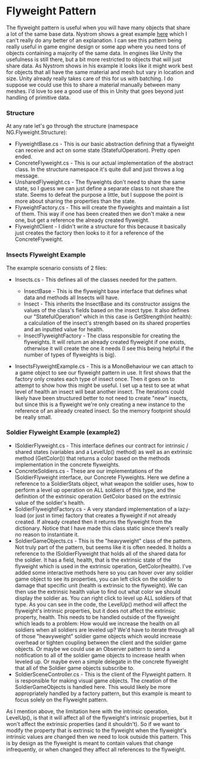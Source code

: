 # Flyweight Pattern

The flyweight pattern is useful when you will have many objects that share a lot of the same base data. Nystrom shows a great example [here][1] which I can't really do any better of an explanation. I can see this pattern being really useful in game engine design or some app where you need tons of objects containing a majority of the same data. In engines like Unity the usefulness is still there, but a bit more restricted to objects that will just share data. As Nystrom shows in his example it looks like it might work best for objects that all have the same material and mesh but vary in location and size. Unity already really takes care of this for us with batching. I do suppose we could use this to share a material manually between many meshes. I'd love to see a good use of this in Unity that goes beyond just handling of primitive data.


### Structure
At any rate let's go through the structure (namespace NG.Flyweight.Structure):

- FlyweightBase.cs - This is our basic abstraction defining that a flyweight can receive and act on some state (StatefulOperation). Pretty open ended.
- ConcreteFlyweight.cs - This is our actual implementation of the abstract class. In the structure namespace it's quite dull and just throws a log message.
- UnsharedFlyweight.cs - The flyweights don't need to share the same state, so I guess we can just define a separate class to not share the state. Seems to defeat the purpose a little, but I suppose the point is more about sharing the properties than the state.
- FlyweightFactory.cs - This will create the flyweights and maintain a list of them. This way if one has been created then we don't make a new one, but get a reference the already created flyweight.
- FlyweightClient - I didn't write a structure for this because it basically just creates the factory then looks to it for a reference of the ConcreteFlyweight. 

### Insects Flyweight Example
The example scenario consists of 2 files:

- Insects.cs - This defines all of the classes needed for the pattern.
  - InsectBase - This is the flyweight base interface that defines what data and methods all Insects will have.
  - Insect - This inherits the InsectBase and its constructor assigns the values of the class's fields based on the insect type. It also defines our "StatefulOperation" which in this case is GetStrength(int health): a calculation of the insect's strength based on its shared properties and an inputted value for health.
  - InsectFlyweightFactory - The class responsible for creating the flyweights. It will return an already created flyweight if one exists, otherwise it will create the one it needs (I see this being helpful if the number of types of flyweights is big).

- InsectsFlyweightExample.cs - This is a MonoBehaviour we can attach to a game object to see our flyweight pattern in use. It first shows that the factory only creates each type of insect once. Then it goes on to attempt to show how this might be useful. I set up a test to see at what level of health an insect will beat another insect. The iterations could likely have been structured better to not need to create "new" insects, but since this is a flyweight we're only creating a new instance to the reference of an already created insect. So the memory footprint should be really small.

### Soldier Flyweight Example (example2)
- ISoldierFlyweight.cs - This interface defines our contract for intrinsic / shared states (variables and a LevelUp() method) as well as an extrinsic method (GetColor()) that returns a color based on the methods implementation in the concrete flyweights.
- ConcreteSoldiers.cs - These are our implementations of the ISoldierFlyweight interface, our Concrete Flyweights. Here we define a reference to a SoldierStats object, what weapon the soldier uses, how to perform a level up operation on ALL soldiers of this type, and the definition of the extrinsic operation GetColor based on the extrinsic value of the soldier's health.
- SoldierFlyweightFactory.cs - A very standard implementation of a lazy-load (or just in time) factory that creates a flyweight if not already created. If already created then it returns the flyweight from the dictionary. Notice that I have made this class static since there's really no reason to instantiate it.
- SoldierGameObjects.cs - This is the "heavyweight" class of the pattern. Not truly part of the pattern, but seems like it is often needed. It holds a reference to the ISoldierFlyweight that holds all of the shared data for the soldier. It has a field, health, that is the extrinsic state of the flyweight which is used in the extrinsic operation, GetColor(health). I've added some interactive methods here so you can hover over any soldier game object to see its properties, you can left click on the soldier to damage that specific unit (health is extrinsic to the flyweight). We can then use the extrinsic health value to find out what color we should display the soldier as. You can right click to level up ALL soldiers of that type. As you can see in the code, the LevelUp() method will affect the flyweight's intrinsic properties, but it does not affect the extrinsic property, health. This needs to be handled outside of the flyweight which leads to a problem: How would we increase the health on all soldiers when all soldiers are leveled up? We'd have to iterate through all of those "heavyweight" soldier game objects which would increase overhead or tighten coupling between the client and the soldier game objects. Or maybe we could use an Observer pattern to send a notification to all of the soldier game objects to increase health when leveled up. Or maybe even a simple delegate in the concrete flyweight that all of the Soldier game objects subscribe to.
- SoldierSceneController.cs - This is the client of the Flyweight pattern. It is responsible for making visual game objects. The creation of the SoldierGameObjects is handled here. This would likely be more appropriately handled by a factory pattern, but this example is meant to focus solely on the Flyweight pattern.

As I mention above, the limitation here with the intrinsic operation, LevelUp(), is that it will affect all of the flyweight's intrinsic properties, but it won't affect the extrinsic properties (and it shouldn't). So if we want to modify the property that is extrinsic to the flyweight when the flyweight's intrinsic values are changed then we need to look outside this pattern. This is by design as the flyweight is meant to contain values that change infrequently, or when changed they affect all references to the flyweight.





[1]:http://gameprogrammingpatterns.com/flyweight.html
